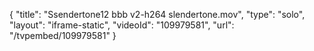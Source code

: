 {
    "title": "Ssendertone12 bbb v2-h264 slendertone.mov",
    "type": "solo",
    "layout": "iframe-static",
    "videoId": "109979581",
    "url": "\/tvpembed\/109979581"
}